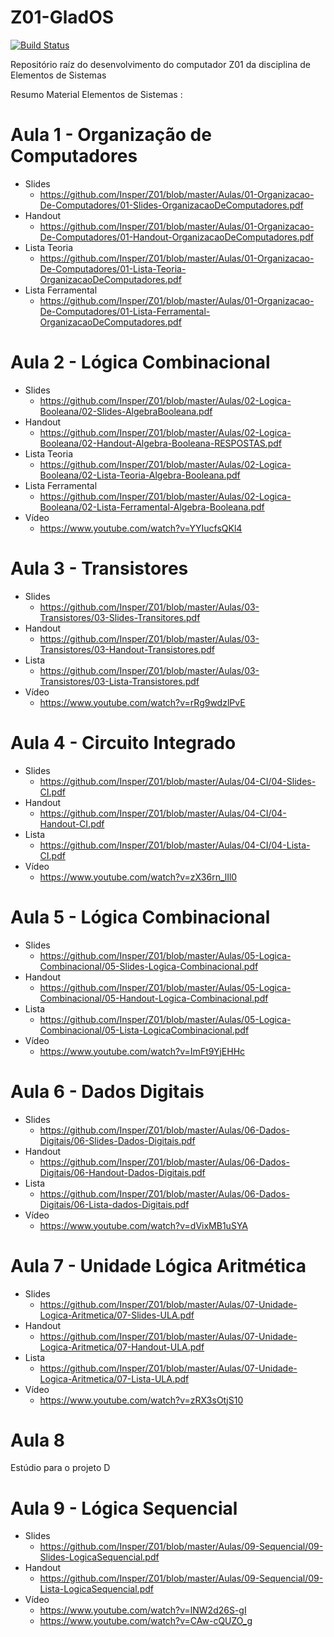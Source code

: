 # Z01-GladOS
[![Build Status](https://travis-ci.org/brunoartc/Z01-GladOS.svg?branch=master)](https://travis-ci.org/brunoartc/Z01-GladOS)

 Repositório raíz do desenvolvimento do computador Z01 da disciplina de Elementos de Sistemas 
 
 Resumo Material Elementos de Sistemas :


# Aula 1 - Organização de Computadores

- Slides 
     - https://github.com/Insper/Z01/blob/master/Aulas/01-Organizacao-De-Computadores/01-Slides-OrganizacaoDeComputadores.pdf
- Handout
     - https://github.com/Insper/Z01/blob/master/Aulas/01-Organizacao-De-Computadores/01-Handout-OrganizacaoDeComputadores.pdf
- Lista Teoria
     - https://github.com/Insper/Z01/blob/master/Aulas/01-Organizacao-De-Computadores/01-Lista-Teoria-OrganizacaoDeComputadores.pdf
- Lista Ferramental
     - https://github.com/Insper/Z01/blob/master/Aulas/01-Organizacao-De-Computadores/01-Lista-Ferramental-OrganizacaoDeComputadores.pdf

# Aula 2 - Lógica Combinacional

- Slides 
     - https://github.com/Insper/Z01/blob/master/Aulas/02-Logica-Booleana/02-Slides-AlgebraBooleana.pdf
- Handout
     - https://github.com/Insper/Z01/blob/master/Aulas/02-Logica-Booleana/02-Handout-Algebra-Booleana-RESPOSTAS.pdf
- Lista Teoria
     - https://github.com/Insper/Z01/blob/master/Aulas/02-Logica-Booleana/02-Lista-Teoria-Algebra-Booleana.pdf
- Lista Ferramental
     - https://github.com/Insper/Z01/blob/master/Aulas/02-Logica-Booleana/02-Lista-Ferramental-Algebra-Booleana.pdf
- Vídeo 
     - https://www.youtube.com/watch?v=YYIucfsQKl4

# Aula 3 - Transistores

- Slides 
     - https://github.com/Insper/Z01/blob/master/Aulas/03-Transistores/03-Slides-Transitores.pdf
- Handout
     - https://github.com/Insper/Z01/blob/master/Aulas/03-Transistores/03-Handout-Transistores.pdf
- Lista 
     - https://github.com/Insper/Z01/blob/master/Aulas/03-Transistores/03-Lista-Transistores.pdf
- Vídeo 
     - https://www.youtube.com/watch?v=rRg9wdzlPvE

# Aula 4 - Circuito Integrado 

- Slides 
     - https://github.com/Insper/Z01/blob/master/Aulas/04-CI/04-Slides-CI.pdf
- Handout
     - https://github.com/Insper/Z01/blob/master/Aulas/04-CI/04-Handout-CI.pdf
- Lista
     - https://github.com/Insper/Z01/blob/master/Aulas/04-CI/04-Lista-CI.pdf
- Vídeo 
    - https://www.youtube.com/watch?v=zX36rn_lIl0
    
# Aula 5 - Lógica Combinacional 

- Slides 
     - https://github.com/Insper/Z01/blob/master/Aulas/05-Logica-Combinacional/05-Slides-Logica-Combinacional.pdf
- Handout
     - https://github.com/Insper/Z01/blob/master/Aulas/05-Logica-Combinacional/05-Handout-Logica-Combinacional.pdf
- Lista 
     - https://github.com/Insper/Z01/blob/master/Aulas/05-Logica-Combinacional/05-Lista-LogicaCombinacional.pdf
- Vídeo 
     - https://www.youtube.com/watch?v=ImFt9YjEHHc
     
# Aula 6 - Dados Digitais 

- Slides 
     - https://github.com/Insper/Z01/blob/master/Aulas/06-Dados-Digitais/06-Slides-Dados-Digitais.pdf
- Handout
     - https://github.com/Insper/Z01/blob/master/Aulas/06-Dados-Digitais/06-Handout-Dados-Digitais.pdf
- Lista
     - https://github.com/Insper/Z01/blob/master/Aulas/06-Dados-Digitais/06-Lista-dados-Digitais.pdf
- Vídeo 
     - https://www.youtube.com/watch?v=dVixMB1uSYA
     
# Aula 7 - Unidade Lógica Aritmética

- Slides 
     - https://github.com/Insper/Z01/blob/master/Aulas/07-Unidade-Logica-Aritmetica/07-Slides-ULA.pdf
- Handout
     - https://github.com/Insper/Z01/blob/master/Aulas/07-Unidade-Logica-Aritmetica/07-Handout-ULA.pdf
- Lista 
     - https://github.com/Insper/Z01/blob/master/Aulas/07-Unidade-Logica-Aritmetica/07-Lista-ULA.pdf
- Vídeo 
     - https://www.youtube.com/watch?v=zRX3sOtjS10

# Aula 8

Estúdio para o projeto D
     
# Aula 9 - Lógica Sequencial 

- Slides 
     - https://github.com/Insper/Z01/blob/master/Aulas/09-Sequencial/09-Slides-LogicaSequencial.pdf
- Handout
     - https://github.com/Insper/Z01/blob/master/Aulas/09-Sequencial/09-Lista-LogicaSequencial.pdf
- Vídeo 
     - https://www.youtube.com/watch?v=lNW2d26S-gI
     - https://www.youtube.com/watch?v=CAw-cQUZO_g

